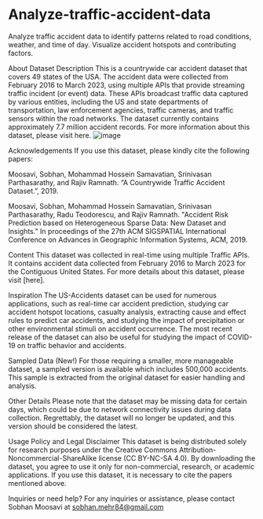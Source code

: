 # Analyze-traffic-accident-data

Analyze traffic accident data to identify patterns related to road conditions, weather, and time of day. Visualize accident hotspots and contributing factors.

About Dataset
Description
This is a countrywide car accident dataset that covers 49 states of the USA. The accident data were collected from February 2016 to March 2023, using multiple APIs that provide streaming traffic incident (or event) data. These APIs broadcast traffic data captured by various entities, including the US and state departments of transportation, law enforcement agencies, traffic cameras, and traffic sensors within the road networks. The dataset currently contains approximately 7.7 million accident records. For more information about this dataset, please visit here.
![image](https://github.com/Fainaz96/Analyze-traffic-accident-data/assets/100863402/a80a4ef4-be68-49f3-a2c6-0a68b8d2cce3)

Acknowledgements
If you use this dataset, please kindly cite the following papers:

Moosavi, Sobhan, Mohammad Hossein Samavatian, Srinivasan Parthasarathy, and Rajiv Ramnath. “A Countrywide Traffic Accident Dataset.”, 2019.

Moosavi, Sobhan, Mohammad Hossein Samavatian, Srinivasan Parthasarathy, Radu Teodorescu, and Rajiv Ramnath. "Accident Risk Prediction based on Heterogeneous Sparse Data: New Dataset and Insights." In proceedings of the 27th ACM SIGSPATIAL International Conference on Advances in Geographic Information Systems, ACM, 2019.

Content
This dataset was collected in real-time using multiple Traffic APIs. It contains accident data collected from February 2016 to March 2023 for the Contiguous United States. For more details about this dataset, please visit [here].

Inspiration
The US-Accidents dataset can be used for numerous applications, such as real-time car accident prediction, studying car accident hotspot locations, casualty analysis, extracting cause and effect rules to predict car accidents, and studying the impact of precipitation or other environmental stimuli on accident occurrence. The most recent release of the dataset can also be useful for studying the impact of COVID-19 on traffic behavior and accidents.

Sampled Data (New!)
For those requiring a smaller, more manageable dataset, a sampled version is available which includes 500,000 accidents. This sample is extracted from the original dataset for easier handling and analysis.

Other Details
Please note that the dataset may be missing data for certain days, which could be due to network connectivity issues during data collection. Regrettably, the dataset will no longer be updated, and this version should be considered the latest.

Usage Policy and Legal Disclaimer
This dataset is being distributed solely for research purposes under the Creative Commons Attribution-Noncommercial-ShareAlike license (CC BY-NC-SA 4.0). By downloading the dataset, you agree to use it only for non-commercial, research, or academic applications. If you use this dataset, it is necessary to cite the papers mentioned above.

Inquiries or need help?
For any inquiries or assistance, please contact Sobhan Moosavi at sobhan.mehr84@gmail.com
